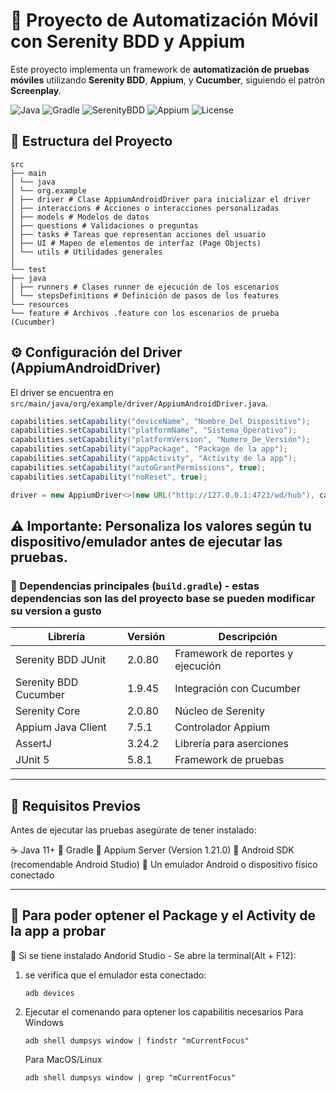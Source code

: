 # 🧪 Proyecto de Automatización Móvil con Serenity BDD y Appium

Este proyecto implementa un framework de **automatización de pruebas móviles** utilizando **Serenity BDD**, **Appium**, y **Cucumber**, siguiendo el patrón **Screenplay**.

![Java](https://img.shields.io/badge/Java-11%2B-red?logo=java)
![Gradle](https://img.shields.io/badge/Gradle-Build-brightgreen?logo=gradle)
![SerenityBDD](https://img.shields.io/badge/Serenity-BDD-blue?logo=serenity)
![Appium](https://img.shields.io/badge/Appium-Mobile%20Testing-purple?logo=appium)
![License](https://img.shields.io/badge/License-MIT-yellow)

## 📁 Estructura del Proyecto

    src
    ├── main
    │ └── java
    │ └── org.example
    │ ├── driver # Clase AppiumAndroidDriver para inicializar el driver
    │ ├── interaccions # Acciones o interacciones personalizadas
    │ ├── models # Modelos de datos
    │ ├── questions # Validaciones o preguntas
    │ ├── tasks # Tareas que representan acciones del usuario
    │ ├── UI # Mapeo de elementos de interfaz (Page Objects)
    │ └── utils # Utilidades generales
    │
    └── test
    ├── java
    │ ├── runners # Clases runner de ejecución de los escenarios
    │ └── stepsDefinitions # Definición de pasos de los features
    └── resources
    └── feature # Archivos .feature con los escenarios de prueba (Cucumber)


## ⚙️ Configuración del Driver (AppiumAndroidDriver)

El driver se encuentra en `src/main/java/org/example/driver/AppiumAndroidDriver.java`.

```java
capabilities.setCapability("deviceName", "Nombre_Del_Dispositivo");
capabilities.setCapability("platformName", "Sistema_Operativo");
capabilities.setCapability("platformVersion", "Numero_De_Versión");
capabilities.setCapability("appPackage", "Package de la app");
capabilities.setCapability("appActivity", "Activity de la app");
capabilities.setCapability("autoGrantPermissions", true);
capabilities.setCapability("noReset", true);

driver = new AppiumDriver<>(new URL("http://127.0.0.1:4723/wd/hub"), capabilities);

```
⚠️ Importante: Personaliza los valores según tu dispositivo/emulador antes de ejecutar las pruebas.
---
### 🧩 Dependencias principales (`build.gradle`) - estas dependencias son las del proyecto base se pueden modificar su version a gusto
| Librería               | Versión   | Descripción                         |
|------------------------|-----------|-------------------------------------|
| Serenity BDD JUnit     | 2.0.80   | Framework de reportes y ejecución    |
| Serenity BDD Cucumber  | 1.9.45   | Integración con Cucumber             |
| Serenity Core          | 2.0.80   | Núcleo de Serenity                   |
| Appium Java Client     | 7.5.1    | Controlador Appium                   |
| AssertJ                | 3.24.2   | Librería para aserciones             |
| JUnit 5                | 5.8.1    | Framework de pruebas                 |


---
## 🧰 Requisitos Previos

Antes de ejecutar las pruebas asegúrate de tener instalado:

☕ Java 11+
🧱 Gradle
🤖 Appium Server (Version 1.21.0)
📱 Android SDK (recomendable Android Studio)
🔌 Un emulador Android o dispositivo físico conectado

---

## 🚀 Para poder optener el Package y el Activity de la app a probar
📱 Si se tiene instalado Andorid Studio - Se abre la terminal(Alt + F12):
  1. se verifica que el emulador esta conectado:
     ```
     adb devices
     
  2. Ejecutar el comenando para optener los capabilitis necesarios
     Para Windows
      ```
      adb shell dumpsys window | findstr "mCurrentFocus"

      ```
      Para MacOS/Linux
      ```
      adb shell dumpsys window | grep "mCurrentFocus"





